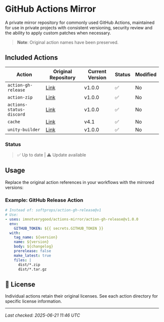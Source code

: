 # GitHub Actions Mirror

A private mirror repository for commonly used GitHub Actions, maintained for use in private projects with consistent versioning, security review and the ability to apply custom patches when necessary.

> **Note**: Original action names have been preserved.

## Included Actions

| Action | Original Repository | Current Version | Status | Modified |
|--------|-------------------|-----------------|---------|-----------|
| `action-gh-release` | [Link](https://github.com/softprops/action-gh-release) | v1.0.0 | ✅ | No |
| `action-zip` | [Link](https://github.com/vimtor/action-zip) | v1.0.0 | ✅ | No |
| `actions-status-discord` | [Link](https://github.com/sarisia/actions-status-discord) | v1.0.0 | ✅ | No |
| `cache` | [Link](https://github.com/imnotverygood/cache) | v4.1 | ✅ | No |
| `unity-builder` | [Link](https://github.com/game-ci/unity-builder) | v1.0.0 | ✅ | No |

### Status
> ✅ Up to date | ⚠️ Update available

## Usage

Replace the original action references in your workflows with the mirrored versions:

### Example: GitHub Release Action

```yaml
# Instead of: softprops/action-gh-release@v1
# Use:
- uses: imnotverygood/actions-mirror/action-gh-release@v1.0.0
  env:
    GITHUB_TOKEN: ${{ secrets.GITHUB_TOKEN }}
  with:
    tag_name: ${version}
    name: ${version}
    body: ${changelog}
    prerelease: false
    make_latest: true
    files: |
      dist/*.zip
      dist/*.tar.gz
```

## 📄 License

Individual actions retain their original licenses. See each action directory for specific license information.

---



*Last checked: 2025-06-21 11:46 UTC*
